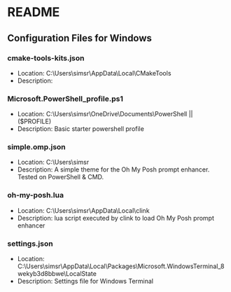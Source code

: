 # README

## Configuration Files for Windows

### cmake-tools-kits.json

- Location: C:\Users\simsr\AppData\Local\CMakeTools
- Description:

### Microsoft.PowerShell_profile.ps1

- Location: C:\Users\simsr\OneDrive\Documents\PowerShell || ($PROFILE)
- Description: Basic starter powershell profile

### simple.omp.json

- Location: C:\Users\simsr
- Description: A simple theme for the Oh My Posh prompt enhancer. Tested on PowerShell & CMD.

### oh-my-posh.lua

- Location: C:\Users\simsr\AppData\Local\clink
- Description: lua script executed by clink to load Oh My Posh prompt enhancer

### settings.json

- Location: C:\Users\simsr\AppData\Local\Packages\Microsoft.WindowsTerminal_8wekyb3d8bbwe\LocalState
- Description: Settings file for Windows Terminal
